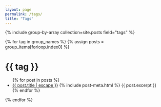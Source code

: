 ```yaml
---
layout: page
permalink: /tags/
title: "Tags"
---
```


{% include group-by-array collection=site.posts field="tags" %}
<div class="post-content">
    {% for tag in group_names %}
        {% assign posts = group_items[forloop.index0] %}
        <h1 id="{{ tag | slugify }}">{{ tag }}</h1>
        <ul class="post-list">
        {% for post in posts %}
            <li>
                <a class="post-link" href="{{ post.url | prepend: site.baseurl }}">{{ post.title | escape }}</a>
                {% include post-meta.html %}
                {{ post.excerpt }}
            </li>
        {% endfor %}
        </ul>
    {% endfor %}
</div>
